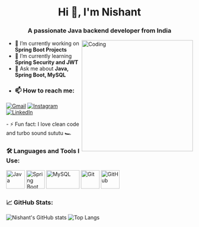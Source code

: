 <h1 align="center">Hi 👋, I'm Nishant</h1>
<h3 align="center">A passionate Java backend developer from India</h3>

<img align="right" alt="Coding" width="300" src="https://cdn.dribbble.com/users/1162077/screenshots/3848914/media/7ed7d5ca074b48b328150e5a231e8b1f.gif">

- 🔭 I’m currently working on **Spring Boot Projects**
- 🌱 I’m currently learning **Spring Security and JWT**
- 💬 Ask me about **Java, Spring Boot, MySQL**
- ### 📫 How to reach me:

<p align="left">
  <a href="mailto:mattenishant@gmail.com"><img src="https://img.shields.io/badge/Gmail-D14836?style=for-the-badge&logo=gmail&logoColor=white" alt="Gmail"/></a>
  <a href="https://www.instagram.com/zeconiniar?igsh=MTRicjlldmp1YXhnMQ==" target="blank"><img src="https://img.shields.io/badge/Instagram-E4405F?style=for-the-badge&logo=instagram&logoColor=white" alt="Instagram"/></a>
  <a href="https://www.linkedin.com/in/YOUR-LINKEDIN-USERNAME/" target="blank"><img src="https://img.shields.io/badge/LinkedIn-0A66C2?style=for-the-badge&logo=linkedin&logoColor=white" alt="LinkedIn"/></a>
</p>
- ⚡ Fun fact: I love clean code and turbo sound sututu 🏎️

### 🛠️ Languages and Tools I Use:

<p align="left">
  <img src="https://cdn.jsdelivr.net/gh/devicons/devicon/icons/java/java-original.svg" alt="Java" width="50" height="50"/>
  <img src="https://cdn.jsdelivr.net/gh/devicons/devicon/icons/spring/spring-original.svg" alt="Spring Boot" width="50" height="50"/>
  <img src="https://www.vectorlogo.zone/logos/mysql/mysql-ar21.svg" alt="MySQL" width="90" height="50"/>
  <img src="https://www.vectorlogo.zone/logos/git-scm/git-scm-icon.svg" alt="Git" width="50" height="50"/>
  <img src="https://www.vectorlogo.zone/logos/github/github-tile.svg" alt="GitHub" width="50" height="50"/>
</p>

### 📈 GitHub Stats:

![Nishant's GitHub stats](https://github-readme-stats.vercel.app/api?username=Ni-Shant0101&show_icons=true&theme=tokyonight)
![Top Langs](https://github-readme-stats.vercel.app/api/top-langs/?username=Ni-Shant0101&layout=compact&theme=tokyonight)
